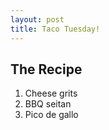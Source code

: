 ```yaml
---
layout: post
title: Taco Tuesday!
---
```


## The Recipe

1. Cheese grits
2. BBQ seitan
3. Pico de gallo
